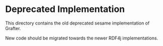 # Deprecated Implementation

This directory contains the old deprecated sesame implementation of Grafter.

New code should be migrated towards the newer RDF4j implementations.
